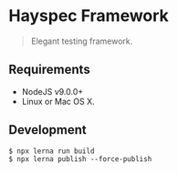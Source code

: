 # Hayspec Framework

> Elegant testing framework.

## Requirements

* NodeJS v9.0.0+
* Linux or Mac OS X.

## Development

```
$ npx lerna run build
$ npx lerna publish --force-publish
```
